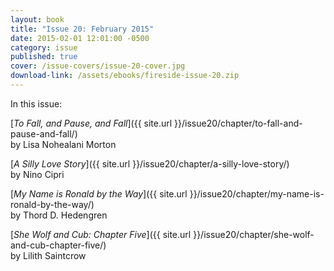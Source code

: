 ```yaml
---
layout: book
title: "Issue 20: February 2015"
date: 2015-02-01 12:01:00 -0500
category: issue
published: true
cover: /issue-covers/issue-20-cover.jpg
download-link: /assets/ebooks/fireside-issue-20.zip
---
```


In this issue:

[_To Fall, and Pause, and Fall_]({{ site.url }}/issue20/chapter/to-fall-and-pause-and-fall/)<br/>
by Lisa Nohealani Morton

[_A Silly Love Story_]({{ site.url }}/issue20/chapter/a-silly-love-story/)<br/>
by Nino Cipri

[_My Name is Ronald by the Way_]({{ site.url }}/issue20/chapter/my-name-is-ronald-by-the-way/)<br/>
by Thord D. Hedengren

[_She Wolf and Cub: Chapter Five_]({{ site.url }}/issue20/chapter/she-wolf-and-cub-chapter-five/)<br/>
by Lilith Saintcrow
